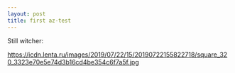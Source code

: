 ```yaml
---
layout: post
title: first az-test
---
```

Still witcher:

https://icdn.lenta.ru/images/2019/07/22/15/20190722155822718/square_320_3323e70e5e74d3b16cd4be354c6f7a5f.jpg
